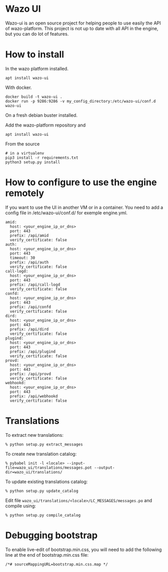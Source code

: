 # Wazo UI

Wazo-ui is an open source project for helping people to use easily the API of wazo-platform. This project is not up to date with all API in the engine, but you can do lot of features.

# How to install

In the wazo platform installed.

    apt install wazo-ui

With docker.

    docker build -t wazo-ui .
    docker run -p 9286:9286 -v my_config_directory:/etc/wazo-ui/conf.d wazo-ui

On a fresh debian buster installed.

Add the wazo-platform repository and

    apt install wazo-ui

From the source

    # in a virtualenv
    pip3 install -r requirements.txt
    python3 setup.py install


# How to configure to use the engine remotely

If you want to use the UI in another VM or in a container.
You need to add a config file in /etc/wazo-ui/conf.d/ for exemple engine.yml.

```
amid:
  host: <your_engine_ip_or_dns>
  port: 443
  prefix: /api/amid
  verify_certificate: false
auth:
  host: <your_engine_ip_or_dns>
  port: 443
  timeout: 30
  prefix: /api/auth
  verify_certificate: false
call-logd:
  host: <your_engine_ip_or_dns>
  port: 443
  prefix: /api/call-logd
  verify_certificate: false
confd:
  host: <your_engine_ip_or_dns>
  port: 443
  prefix: /api/confd
  verify_certificate: false
dird:
  host: <your_engine_ip_or_dns>
  port: 443
  prefix: /api/dird
  verify_certificate: false
plugind:
  host: <your_engine_ip_or_dns>
  port: 443
  prefix: /api/plugind
  verify_certificate: false
provd:
  host: <your_engine_ip_or_dns>
  port: 443
  prefix: /api/provd
  verify_certificate: false
webhookd:
  host: <your_engine_ip_or_dns>
  port: 443
  prefix: /api/webhookd
  verify_certificate: false
```

# Translations

To extract new translations:

    % python setup.py extract_messages

To create new translation catalog:

    % pybabel init -l <locale> --input-file=wazo_ui/translations/messages.pot --output-dir=wazo_ui/translations/


To update existing translations catalog:

    % python setup.py update_catalog

Edit file `wazo_ui/translations/<locale>/LC_MESSAGES/messages.po` and compile
using:

    % python setup.py compile_catalog

# Debugging bootstrap

To enable live-edit of bootstrap.min.css, you will need to add the following line at the end of
bootstrap.min.css file:

    /*# sourceMappingURL=bootstrap.min.css.map */
